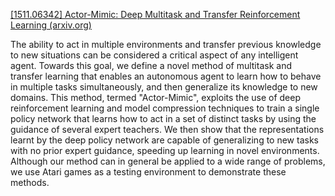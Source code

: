 [[1511.06342] Actor-Mimic: Deep Multitask and Transfer Reinforcement Learning (arxiv.org)](https://arxiv.org/abs/1511.06342)

The ability to act in multiple environments and transfer previous knowledge to new situations can be considered a critical aspect of any intelligent agent. Towards this goal, we define a novel method of multitask and transfer learning that enables an autonomous agent to learn how to behave in multiple tasks simultaneously, and then generalize its knowledge to new domains. This method, termed "Actor-Mimic", exploits the use of deep reinforcement learning and model compression techniques to train a single policy network that learns how to act in a set of distinct tasks by using the guidance of several expert teachers. We then show that the representations learnt by the deep policy network are capable of generalizing to new tasks with no prior expert guidance, speeding up learning in novel environments. Although our method can in general be applied to a wide range of problems, we use Atari games as a testing environment to demonstrate these methods.
